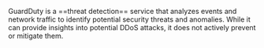 GuardDuty is a ==threat detection== service that analyzes events and network traffic to identify potential security
threats and anomalies. While it can provide insights into potential DDoS attacks, it does not actively prevent or mitigate them.